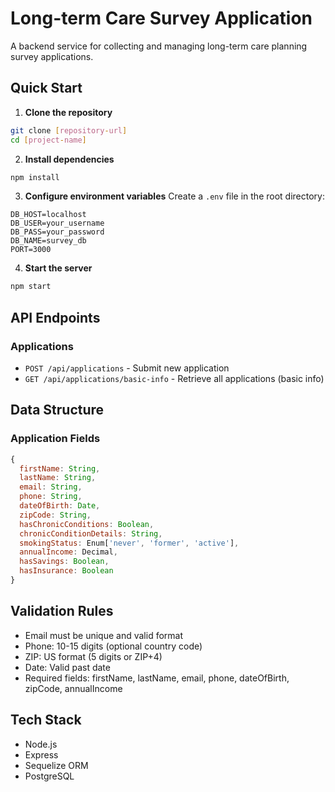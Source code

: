 # Long-term Care Survey Application

A backend service for collecting and managing long-term care planning survey applications.

## Quick Start

1. **Clone the repository**
```bash
git clone [repository-url]
cd [project-name]
```

2. **Install dependencies**
```bash
npm install
```

3. **Configure environment variables**
Create a `.env` file in the root directory:
```env
DB_HOST=localhost
DB_USER=your_username
DB_PASS=your_password
DB_NAME=survey_db
PORT=3000
```

4. **Start the server**
```bash
npm start
```

## API Endpoints

### Applications
- `POST /api/applications` - Submit new application
- `GET /api/applications/basic-info` - Retrieve all applications (basic info)

## Data Structure

### Application Fields
```javascript
{
  firstName: String,
  lastName: String,
  email: String,
  phone: String,
  dateOfBirth: Date,
  zipCode: String,
  hasChronicConditions: Boolean,
  chronicConditionDetails: String,
  smokingStatus: Enum['never', 'former', 'active'],
  annualIncome: Decimal,
  hasSavings: Boolean,
  hasInsurance: Boolean
}
```


## Validation Rules
- Email must be unique and valid format
- Phone: 10-15 digits (optional country code)
- ZIP: US format (5 digits or ZIP+4)
- Date: Valid past date
- Required fields: firstName, lastName, email, phone, dateOfBirth, zipCode, annualIncome

## Tech Stack
- Node.js
- Express
- Sequelize ORM
- PostgreSQL
